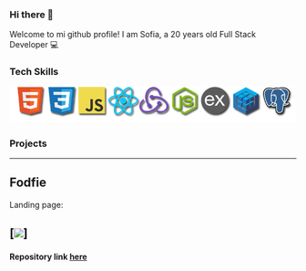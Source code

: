 ### Hi there 👋

Welcome to mi github profile! I am Sofia, a 20 years old Full Stack Developer 💻

### Tech Skills

<img src="https://github.com/sofiarocchietti/sofiarocchietti/blob/main/img/logos.png"/>

### Projects 

---

## Fodfie

Landing page:

[<img src="https://github.com/sofiarocchietti/sofiarocchietti/blob/main/img/Foodfie2.gif"/>]
---
#### Repository link [here](https://github.com/sofiarocchietti/Foodfie)



<!--
**sofiarocchietti/sofiarocchietti** is a ✨ _special_ ✨ repository because its `README.md` (this file) appears on your GitHub profile.

Here are some ideas to get you started:

- 🔭 I’m currently working on ...
- 🌱 I’m currently learning ...
- 👯 I’m looking to collaborate on ...
- 🤔 I’m looking for help with ...
- 💬 Ask me about ...
- 📫 How to reach me: ...
- 😄 Pronouns: ...
- ⚡ Fun fact: ...
-->
